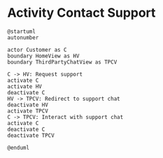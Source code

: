 # Activity Contact Support

```plantuml
@startuml
autonumber

actor Customer as C
boundary HomeView as HV
boundary ThirdPartyChatView as TPCV

C -> HV: Request support
activate C
activate HV
deactivate C
HV -> TPCV: Redirect to support chat
deactivate HV
activate TPCV
C -> TPCV: Interact with support chat
activate C
deactivate C
deactivate TPCV

@enduml
```

<!-- diagram id="sequence-contact-support-contact-support" -->

